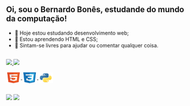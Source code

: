 ## Oi, sou o Bernardo Bonês, estudande do mundo da computação!

- 🔭 Hoje estou estudando desenvolvimento web;
- 🌱 Estou aprendendo HTML e CSS;
- 🤔 Sintam-se livres para ajudar ou comentar qualquer coisa.
##

<div>
    <a href="https://github.com/BernardoBones"> 
    <img height="180em" src="https://github-readme-stats.vercel.app/api?username=BernardoBones&show_icons=false&theme=gotham&include_all_commits=true&count_private=true&locale=pt-BR"/>
    <img height="180em" src="https://github-readme-stats.vercel.app/api/top-langs/?username=BernardoBones&layout=compact&langs_count=7&theme=gotham&locale=pt-BR"/>
</div>
<div style="display: inline_block"><br>
  <img align="center" alt="Ber-HTML" height="30" width="40" src="https://raw.githubusercontent.com/devicons/devicon/master/icons/html5/html5-original.svg">
  <img align="center" alt="Ber-CSS" height="30" width="40" src="https://raw.githubusercontent.com/devicons/devicon/master/icons/css3/css3-original.svg">
  <img align="center" alt="Ber-Python" height="30" width="40" src="https://raw.githubusercontent.com/devicons/devicon/master/icons/python/python-original.svg">
</div>
  
##
  
 <div>
    <a href="https://instagram.com/bonesbernardo" target="_blank"><img src="https://img.shields.io/badge/-Instagram-%23E4405F?style=for-the-badge&logo=instagram&logoColor=white" target="_blank"></a>
    <a href="https://www.https://www.linkedin.com/in/bernardo-baroni-bon%C3%AAs-35a93522a/" target="_blank"><img src="https://img.shields.io/badge/-LinkedIn-%230077B5?style=for-the-badge&logo=linkedin&logoColor=white" target="_blank"></a>
 </div>  
  
